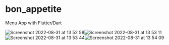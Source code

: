 # bon_appetite

Menu App with Flutter/Dart

![Screenshot 2022-08-31 at 13 52 58](https://user-images.githubusercontent.com/77541683/187672737-0a98516b-9c4e-4fba-8ead-4cb2d9dc2670.png)![Screenshot 2022-08-31 at 13 53 11](https://user-images.githubusercontent.com/77541683/187672754-1992eea3-243b-4c0d-850b-b510b1a36914.png)
![Screenshot 2022-08-31 at 13 53 44](https://user-images.githubusercontent.com/77541683/187672769-a1b9243b-dd57-42cf-ab45-478ad5792709.png)![Screenshot 2022-08-31 at 13 54 09](https://user-images.githubusercontent.com/77541683/187672785-8d84f14d-9e13-47ba-84fc-d28f7ee744cd.png)
